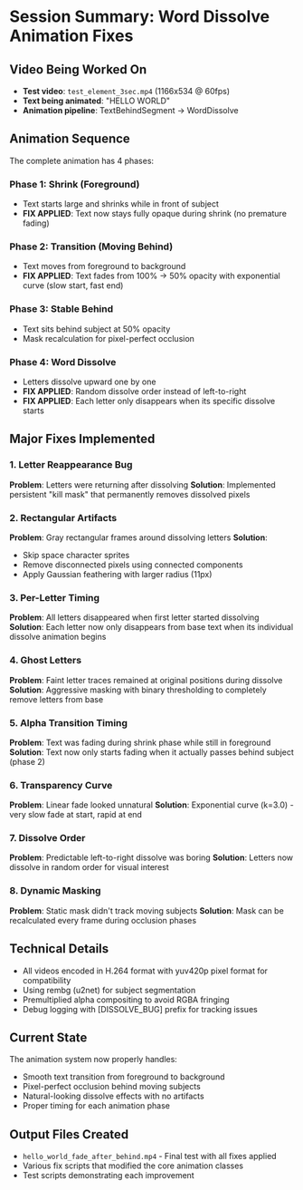 # Session Summary: Word Dissolve Animation Fixes

## Video Being Worked On
- **Test video**: `test_element_3sec.mp4` (1166x534 @ 60fps)
- **Text being animated**: "HELLO WORLD"
- **Animation pipeline**: TextBehindSegment → WordDissolve

## Animation Sequence
The complete animation has 4 phases:

### Phase 1: Shrink (Foreground)
- Text starts large and shrinks while in front of subject
- **FIX APPLIED**: Text now stays fully opaque during shrink (no premature fading)

### Phase 2: Transition (Moving Behind)
- Text moves from foreground to background
- **FIX APPLIED**: Text fades from 100% → 50% opacity with exponential curve (slow start, fast end)

### Phase 3: Stable Behind
- Text sits behind subject at 50% opacity
- Mask recalculation for pixel-perfect occlusion

### Phase 4: Word Dissolve
- Letters dissolve upward one by one
- **FIX APPLIED**: Random dissolve order instead of left-to-right
- **FIX APPLIED**: Each letter only disappears when its specific dissolve starts

## Major Fixes Implemented

### 1. Letter Reappearance Bug
**Problem**: Letters were returning after dissolving
**Solution**: Implemented persistent "kill mask" that permanently removes dissolved pixels

### 2. Rectangular Artifacts
**Problem**: Gray rectangular frames around dissolving letters
**Solution**: 
- Skip space character sprites
- Remove disconnected pixels using connected components
- Apply Gaussian feathering with larger radius (11px)

### 3. Per-Letter Timing
**Problem**: All letters disappeared when first letter started dissolving
**Solution**: Each letter now only disappears from base text when its individual dissolve animation begins

### 4. Ghost Letters
**Problem**: Faint letter traces remained at original positions during dissolve
**Solution**: Aggressive masking with binary thresholding to completely remove letters from base

### 5. Alpha Transition Timing
**Problem**: Text was fading during shrink phase while still in foreground
**Solution**: Text now only starts fading when it actually passes behind subject (phase 2)

### 6. Transparency Curve
**Problem**: Linear fade looked unnatural
**Solution**: Exponential curve (k=3.0) - very slow fade at start, rapid at end

### 7. Dissolve Order
**Problem**: Predictable left-to-right dissolve was boring
**Solution**: Letters now dissolve in random order for visual interest

### 8. Dynamic Masking
**Problem**: Static mask didn't track moving subjects
**Solution**: Mask can be recalculated every frame during occlusion phases

## Technical Details
- All videos encoded in H.264 format with yuv420p pixel format for compatibility
- Using rembg (u2net) for subject segmentation
- Premultiplied alpha compositing to avoid RGBA fringing
- Debug logging with [DISSOLVE_BUG] prefix for tracking issues

## Current State
The animation system now properly handles:
- Smooth text transition from foreground to background
- Pixel-perfect occlusion behind moving subjects
- Natural-looking dissolve effects with no artifacts
- Proper timing for each animation phase

## Output Files Created
- `hello_world_fade_after_behind.mp4` - Final test with all fixes applied
- Various fix scripts that modified the core animation classes
- Test scripts demonstrating each improvement